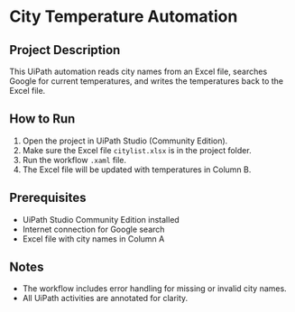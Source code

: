 # City Temperature Automation

## Project Description
This UiPath automation reads city names from an Excel file, searches Google for current temperatures, and writes the temperatures back to the Excel file.

## How to Run
1. Open the project in UiPath Studio (Community Edition).  
2. Make sure the Excel file `citylist.xlsx` is in the project folder.  
3. Run the workflow `.xaml` file.  
4. The Excel file will be updated with temperatures in Column B.

## Prerequisites
- UiPath Studio Community Edition installed  
- Internet connection for Google search  
- Excel file with city names in Column A

## Notes
- The workflow includes error handling for missing or invalid city names.
- All UiPath activities are annotated for clarity.

